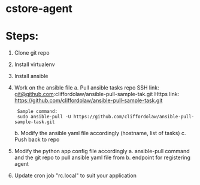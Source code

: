 # cstore-agent

# Steps: 
1. Clone git repo 
2. Install virtualenv 
3. Install ansible 
4. Work on the ansible file 
	a. Pull ansible tasks repo 
		SSH link: git@github.com:cliffordolaw/ansible-pull-sample-tak.git
		Https link: https://github.com/cliffordolaw/ansible-pull-sample-task.git

		Sample command: 
		sudo ansible-pull -U https://github.com/cliffordolaw/ansible-pull-sample-task.git
		
	b. Modify the ansible yaml file accordingly (hostname, list of tasks) 
	c. Push back to repo 
	
5. Modify the python app config file accordingly 
	a. ansible-pull command and the git repo to pull ansible yaml file from 
	b. endpoint for registering agent 
	
6. Update cron job "rc.local" to suit your application
